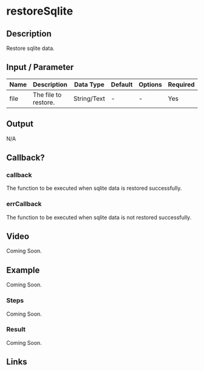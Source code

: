 # restoreSqlite

## Description

Restore sqlite data.

## Input / Parameter

| Name | Description | Data Type | Default | Options | Required |
| ------ | ------ | ------ | ------ | ------ | ------ |
| file | The file to restore. | String/Text | - | - | Yes |

## Output

N/A

## Callback?

### callback

The function to be executed when sqlite data is restored successfully.

### errCallback

The function to be executed when sqlite data is not restored successfully.

## Video

Coming Soon.

<!-- Format: [![Video]({image-path})]({url-link}) -->

## Example

Coming Soon.

<!-- Share a scenario, like a user requirements. -->

### Steps

Coming Soon.

<!-- Show the steps and share some screenshots.

1. .....

Format: ![]({image-path}) -->

### Result

Coming Soon.

<!-- Explain the output.

Format: ![]({image-path}) -->

## Links
